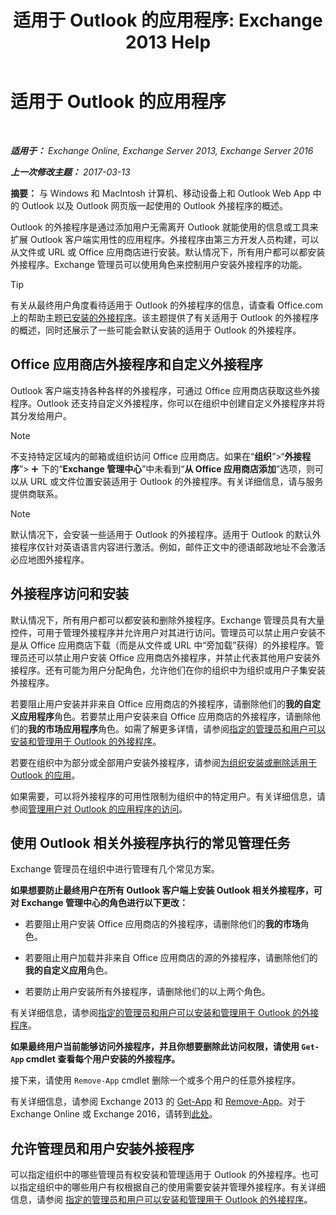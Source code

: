 ﻿---
title: '适用于 Outlook 的应用程序: Exchange 2013 Help'
TOCTitle: 适用于 Outlook 的应用程序
ms:assetid: 28b6f2a1-a235-4023-b561-6fd304962775
ms:mtpsurl: https://technet.microsoft.com/zh-cn/library/JJ943753(v=EXCHG.150)
ms:contentKeyID: 52061489
ms.date: 01/11/2018
mtps_version: v=EXCHG.150
ms.translationtype: HT
---

# 适用于 Outlook 的应用程序

 

_**适用于：** Exchange Online, Exchange Server 2013, Exchange Server 2016_

_**上一次修改主题：** 2017-03-13_

**摘要：** 与 Windows 和 MacIntosh 计算机、移动设备上和 Outlook Web App 中的 Outlook 以及 Outlook 网页版一起使用的 Outlook 外接程序的概述。

Outlook 的外接程序是通过添加用户无需离开 Outlook 就能使用的信息或工具来扩展 Outlook 客户端实用性的应用程序。外接程序由第三方开发人员构建，可以从文件或 URL 或 Office 应用商店进行安装。默认情况下，所有用户都可以都安装外接程序。Exchange 管理员可以使用角色来控制用户安装外接程序的功能。

> [!TIP]  
> 有关从最终用户角度看待适用于 Outlook 的外接程序的信息，请查看 Office.com 上的帮助主题<a href="https://go.microsoft.com/fwlink/p/?linkid=2823">已安装的外接程序</a>。该主题提供了有关适用于 Outlook 的外接程序的概述，同时还展示了一些可能会默认安装的适用于 Outlook 的外接程序。


## Office 应用商店外接程序和自定义外接程序

Outlook 客户端支持各种各样的外接程序，可通过 Office 应用商店获取这些外接程序。Outlook 还支持自定义外接程序，你可以在组织中创建自定义外接程序并将其分发给用户。

> [!NOTE]  
> 不支持特定区域内的邮箱或组织访问 Office 应用商店。如果在“<strong>组织</strong>”&gt;“<strong>外接程序</strong>”&gt; <img src="images/JJ218640.c1e75329-d6d7-4073-a27d-498590bbb558(EXCHG.150).gif" title="添加图标" alt="添加图标" /> 下的“<strong>Exchange 管理中心</strong>”中未看到“<strong>从 Office 应用商店添加</strong>”选项，则可以从 URL 或文件位置安装适用于 Outlook 的外接程序。有关详细信息，请与服务提供商联系。


> [!NOTE]  
> 默认情况下，会安装一些适用于 Outlook 的外接程序。适用于 Outlook 的默认外接程序仅针对英语语言内容进行激活。例如，邮件正文中的德语邮政地址不会激活必应地图外接程序。


## 外接程序访问和安装

默认情况下，所有用户都可以都安装和删除外接程序。Exchange 管理员具有大量控件，可用于管理外接程序并允许用户对其进行访问。管理员可以禁止用户安装不是从 Office 应用商店下载（而是从文件或 URL 中“旁加载”获得）的外接程序。管理员还可以禁止用户安装 Office 应用商店外接程序，并禁止代表其他用户安装外接程序。还有可能为用户分配角色，允许他们在你的组织中为组织或用户子集安装外接程序。

若要阻止用户安装并非来自 Office 应用商店的外接程序，请删除他们的**我的自定义应用程序**角色。若要禁止用户安装来自 Office 应用商店的外接程序，请删除他们的**我的市场应用程序**角色。如需了解更多详情，请参阅[指定的管理员和用户可以安装和管理用于 Outlook 的外接程序](specify-the-administrators-and-users-who-can-install-and-manage-add-ins-for-outlook-exchange-2013-help.md)。

若要在组织中为部分或全部用户安装外接程序，请参阅[为组织安装或删除适用于 Outlook 的应用](install-or-remove-add-ins-for-outlook-for-your-organization-exchange-2013-help.md)。

如果需要，可以将外接程序的可用性限制为组织中的特定用户。有关详细信息，请参阅[管理用户对 Outlook 的应用程序的访问](manage-user-access-to-add-ins-for-outlook-exchange-online-help.md)。

## 使用 Outlook 相关外接程序执行的常见管理任务

Exchange 管理员在组织中进行管理有几个常见方案。

**如果想要防止最终用户在所有 Outlook 客户端上安装 Outlook 相关外接程序，可对 Exchange 管理中心的角色进行以下更改：** 

  - 若要阻止用户安装 Office 应用商店的外接程序，请删除他们的**我的市场**角色。

  - 若要阻止用户加载并非来自 Office 应用商店的源的外接程序，请删除他们的**我的自定义应用**角色。

  - 若要防止用户安装所有外接程序，请删除他们的以上两个角色。

有关详细信息，请参阅[指定的管理员和用户可以安装和管理用于 Outlook 的外接程序](specify-the-administrators-and-users-who-can-install-and-manage-add-ins-for-outlook-exchange-2013-help.md)。

**如果最终用户当前能够访问外接程序，并且你想要删除此访问权限，请使用 `Get-App` cmdlet 查看每个用户安装的外接程序。**

接下来，请使用 `Remove-App` cmdlet 删除一个或多个用户的任意外接程序。 

有关详细信息，请参阅 Exchange 2013 的 [Get-App](https://technet.microsoft.com/zh-cn/library/jj218673\(v=exchg.150\)) 和 [Remove-App](https://technet.microsoft.com/zh-cn/library/jj218709\(v=exchg.150\))。对于 Exchange Online 或 Exchange 2016，请转到[此处](https://go.microsoft.com/fwlink/p/?linkid=8447)。

## 允许管理员和用户安装外接程序

可以指定组织中的哪些管理员有权安装和管理适用于 Outlook 的外接程序。也可以指定组织中的哪些用户有权根据自己的使用需要安装并管理外接程序。有关详细信息，请参阅 [指定的管理员和用户可以安装和管理用于 Outlook 的外接程序](specify-the-administrators-and-users-who-can-install-and-manage-add-ins-for-outlook-exchange-2013-help.md)。

